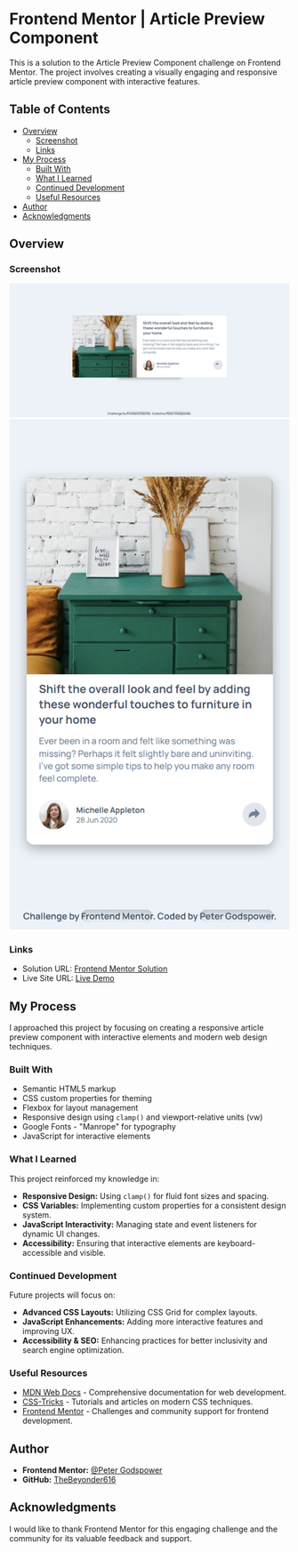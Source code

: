 # Frontend Mentor | Article Preview Component

This is a solution to the Article Preview Component challenge on Frontend Mentor. The project involves creating a visually engaging and responsive article preview component with interactive features.

## Table of Contents

- [Overview](#overview)
  - [Screenshot](#screenshot)
  - [Links](#links)
- [My Process](#my-process)
  - [Built With](#built-with)
  - [What I Learned](#what-i-learned)
  - [Continued Development](#continued-development)
  - [Useful Resources](#useful-resources)
- [Author](#author)
- [Acknowledgments](#acknowledgments)

## Overview

### Screenshot

![Desktop](./design/Desktop.png)
![Mobile](./design/Mobile.png)

### Links

- Solution URL: [Frontend Mentor Solution](https://www.frontendmentor.io/solutions)
- Live Site URL: [Live Demo](https://your-live-site-url.com)

## My Process

I approached this project by focusing on creating a responsive article preview component with interactive elements and modern web design techniques.

### Built With

- Semantic HTML5 markup
- CSS custom properties for theming
- Flexbox for layout management
- Responsive design using `clamp()` and viewport-relative units (vw)
- Google Fonts - "Manrope" for typography
- JavaScript for interactive elements

### What I Learned

This project reinforced my knowledge in:

- **Responsive Design:** Using `clamp()` for fluid font sizes and spacing.
- **CSS Variables:** Implementing custom properties for a consistent design system.
- **JavaScript Interactivity:** Managing state and event listeners for dynamic UI changes.
- **Accessibility:** Ensuring that interactive elements are keyboard-accessible and visible.

### Continued Development

Future projects will focus on:

- **Advanced CSS Layouts:** Utilizing CSS Grid for complex layouts.
- **JavaScript Enhancements:** Adding more interactive features and improving UX.
- **Accessibility & SEO:** Enhancing practices for better inclusivity and search engine optimization.

### Useful Resources

- [MDN Web Docs](https://developer.mozilla.org/en-US/) - Comprehensive documentation for web development.
- [CSS-Tricks](https://css-tricks.com/) - Tutorials and articles on modern CSS techniques.
- [Frontend Mentor](https://www.frontendmentor.io/) - Challenges and community support for frontend development.

## Author

- **Frontend Mentor:** [@Peter Godspower](https://www.frontendmentor.io/profile/TheBeyonder616)
- **GitHub:** [TheBeyonder616](https://github.com/TheBeyonder616)

## Acknowledgments

I would like to thank Frontend Mentor for this engaging challenge and the community for its valuable feedback and support.
